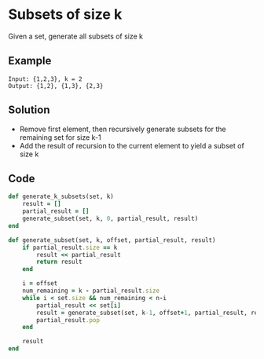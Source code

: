 # Subsets of size k
Given a set, generate all subsets of size k

## Example
```
Input: {1,2,3}, k = 2
Output: {1,2}, {1,3}, {2,3}
```

## Solution
- Remove first element, then recursively generate subsets for the remaining set for size k-1
- Add the result of recursion to the current element to yield a subset of size k

## Code
```ruby
def generate_k_subsets(set, k)
    result = []
    partial_result = []
    generate_subset(set, k, 0, partial_result, result)
end

def generate_subset(set, k, offset, partial_result, result)
    if partial_result.size == k
        result << partial_result
        return result
    end

    i = offset
    num_remaining = k - partial_result.size
    while i < set.size && num_remaining < n-i
        partial_result << set[i]
        result = generate_subset(set, k-1, offset+1, partial_result, result)
        partial_result.pop
    end

    result
end
```
